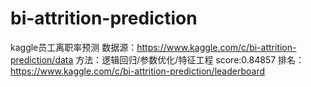 # bi-attrition-prediction
kaggle员工离职率预测 
数据源：https://www.kaggle.com/c/bi-attrition-prediction/data
方法：逻辑回归/参数优化/特征工程
score:0.84857
排名：https://www.kaggle.com/c/bi-attrition-prediction/leaderboard
